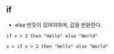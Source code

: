## if

- else 반듯이 있어야하며, 값을 반환한다.

```
if x > 2 then "Hello" else "World"
```

```
x = if x > 2 then "Hello" else "World"
```
